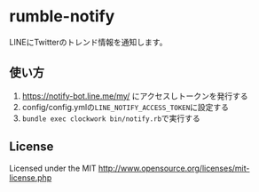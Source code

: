 # rumble-notify

LINEにTwitterのトレンド情報を通知します。

## 使い方
1. https://notify-bot.line.me/my/ にアクセスしトークンを発行する
2. config/config.ymlの`LINE_NOTIFY_ACCESS_TOKEN`に設定する
3. `bundle exec clockwork bin/notify.rb`で実行する

## License
Licensed under the MIT
http://www.opensource.org/licenses/mit-license.php
